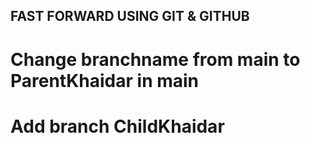 ## FAST FORWARD USING GIT & GITHUB

# Change branchname from main to ParentKhaidar in main

# Add branch ChildKhaidar